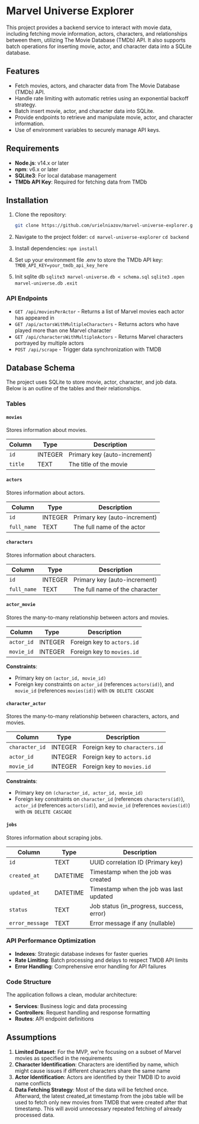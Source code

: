 # Marvel Universe Explorer

This project provides a backend service to interact with movie data, including fetching movie information, actors, characters, and relationships between them, utilizing The Movie Database (TMDb) API. It also supports batch operations for inserting movie, actor, and character data into a SQLite database.

## Features

- Fetch movies, actors, and character data from The Movie Database (TMDb) API.
- Handle rate limiting with automatic retries using an exponential backoff strategy.
- Batch insert movie, actor, and character data into SQLite.
- Provide endpoints to retrieve and manipulate movie, actor, and character information.
- Use of environment variables to securely manage API keys.

## Requirements

- **Node.js**: v14.x or later
- **npm**: v6.x or later
- **SQLite3**: For local database management
- **TMDb API Key**: Required for fetching data from TMDb

## Installation

1. Clone the repository:

   ```bash
   git clone https://github.com/urielniazov/marvel-universe-explorer.git
   ```
2. Navigate to the project folder:
   `cd marvel-universe-explorer`
   `cd backend`
3. Install dependencies:
   `npm install`
4. Set up your environment file .env to store the TMDb API key:
   `TMDB_API_KEY=your_tmdb_api_key_here`
5. Init sqlite db
   `sqlite3 marvel-universe.db < schema.sql`
   `sqlite3`
   `.open marvel-universe.db`
   `.exit`

### API Endpoints

- `GET /api/moviesPerActor` - Returns a list of Marvel movies each actor has appeared in
- `GET /api/actorsWithMultipleCharacters` - Returns actors who have played more than one Marvel character
- `GET /api/charactersWithMultipleActors` - Returns Marvel characters portrayed by multiple actors
- `POST /api/scrape` -  Trigger data synchronization with TMDB

## Database Schema

The project uses SQLite to store movie, actor, character, and job data. Below is an outline of the tables and their relationships.

### Tables

#### `movies`
Stores information about movies.

| Column      | Type        | Description                           |
|-------------|-------------|---------------------------------------|
| `id`        | INTEGER     | Primary key (auto-increment)          |
| `title`     | TEXT        | The title of the movie                |

#### `actors`
Stores information about actors.

| Column      | Type        | Description                           |
|-------------|-------------|---------------------------------------|
| `id`        | INTEGER     | Primary key (auto-increment)          |
| `full_name` | TEXT        | The full name of the actor            |

#### `characters`
Stores information about characters.

| Column      | Type        | Description                           |
|-------------|-------------|---------------------------------------|
| `id`        | INTEGER     | Primary key (auto-increment)          |
| `full_name` | TEXT        | The full name of the character        |

#### `actor_movie`
Stores the many-to-many relationship between actors and movies.

| Column      | Type        | Description                           |
|-------------|-------------|---------------------------------------|
| `actor_id`  | INTEGER     | Foreign key to `actors.id`            |
| `movie_id`  | INTEGER     | Foreign key to `movies.id`            |

**Constraints**:
- Primary key on `(actor_id, movie_id)`
- Foreign key constraints on `actor_id` (references `actors(id)`), and `movie_id` (references `movies(id)`) with `ON DELETE CASCADE`

#### `character_actor`
Stores the many-to-many relationship between characters, actors, and movies.

| Column          | Type        | Description                                 |
|-----------------|-------------|---------------------------------------------|
| `character_id`  | INTEGER     | Foreign key to `characters.id`              |
| `actor_id`      | INTEGER     | Foreign key to `actors.id`                  |
| `movie_id`      | INTEGER     | Foreign key to `movies.id`                  |

**Constraints**:
- Primary key on `(character_id, actor_id, movie_id)`
- Foreign key constraints on `character_id` (references `characters(id)`), `actor_id` (references `actors(id)`), and `movie_id` (references `movies(id)`) with `ON DELETE CASCADE`

#### `jobs`
Stores information about scraping jobs.

| Column         | Type        | Description                                   |
|----------------|-------------|-----------------------------------------------|
| `id`           | TEXT        | UUID correlation ID (Primary key)             |
| `created_at`   | DATETIME    | Timestamp when the job was created            |
| `updated_at`   | DATETIME    | Timestamp when the job was last updated       |
| `status`       | TEXT        | Job status (in_progress, success, error)      |
| `error_message`| TEXT        | Error message if any (nullable)               |

### API Performance Optimization

- **Indexes**: Strategic database indexes for faster queries
- **Rate Limiting**: Batch processing and delays to respect TMDB API limits
- **Error Handling**: Comprehensive error handling for API failures

### Code Structure

The application follows a clean, modular architecture:

- **Services**: Business logic and data processing
- **Controllers**: Request handling and response formatting
- **Routes**: API endpoint definitions

## Assumptions

1. **Limited Dataset**: For the MVP, we're focusing on a subset of Marvel movies as specified in the requirements
2. **Character Identification**: Characters are identified by name, which might cause issues if different characters share the same name
3. **Actor Identification**: Actors are identified by their TMDB ID to avoid name conflicts
4. **Data Fetching Strategy**: Most of the data will be fetched once. Afterward, the latest created_at timestamp from the jobs table will be used to fetch only new movies from TMDB that were created after that timestamp. This will avoid unnecessary repeated fetching of already processed data.